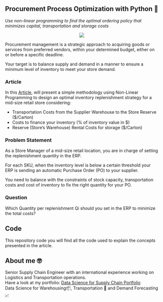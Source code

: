 ## Procurement Process Optimization with Python 🚛
*Use non-linear programming to find the optimal ordering policy that minimizes capital, transportation and storage costs*

<p align="center">
  <img align="center" src="https://miro.medium.com/max/1280/1*LlLZcqtUGUdqwLHSfF_N3g.png">
</p>

Procurement management is a strategic approach to acquiring goods or services from preferred vendors, within your determined budget, either on or before a specific deadline.

Your target is to balance supply and demand in a manner to ensure a minimum level of inventory to meet your store demand.

### Article
In this [Article](https://www.samirsaci.com/procurement-process-optimization-with-python/), will present a simple methodology using Non-Linear Programming to design an optimal inventory replenishment strategy for a mid-size retail store considering:
- Transportation Costs from the Supplier Warehouse to the Store Reserve ($/Carton)
- Costs to finance your inventory (% of inventory value in $)
- Reserve (Store’s Warehouse) Rental Costs for storage ($/Carton)

### Problem Statement
As a Store Manager of a mid-size retail location, you are in charge of setting the replenishment quantity in the ERP.

For each SKU, when the inventory level is below a certain threshold your ERP is sending an automatic Purchase Order (PO) to your supplier.

You need to balance with the constraints of stock capacity, transportation costs and cost of inventory to fix the right quantity for your PO.

### Question
Which Quantity per replenishment Qi should you set in the ERP to minimize the total costs?

## Code
This repository code you will find all the code used to explain the concepts presented in the article.

## About me 🤓
Senior Supply Chain Engineer with an international experience working on Logistics and Transportation operations. \
Have a look at my portfolio: [Data Science for Supply Chain Portfolio](https://samirsaci.com) \
Data Science for Warehousing📦, Transportation 🚚 and Demand Forecasting 📈 

